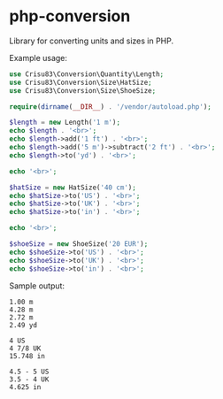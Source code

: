 php-conversion
==============

Library for converting units and sizes in PHP.

Example usage:

```php
use Crisu83\Conversion\Quantity\Length;
use Crisu83\Conversion\Size\HatSize;
use Crisu83\Conversion\Size\ShoeSize;

require(dirname(__DIR__) . '/vendor/autoload.php');

$length = new Length('1 m');
echo $length . '<br>';
echo $length->add('1 ft') . '<br>';
echo $length->add('5 m')->subtract('2 ft') . '<br>';
echo $length->to('yd') . '<br>';

echo '<br>';

$hatSize = new HatSize('40 cm');
echo $hatSize->to('US') . '<br>';
echo $hatSize->to('UK') . '<br>';
echo $hatSize->to('in') . '<br>';

echo '<br>';

$shoeSize = new ShoeSize('20 EUR');
echo $shoeSize->to('US') . '<br>';
echo $shoeSize->to('UK') . '<br>';
echo $shoeSize->to('in') . '<br>';
```

Sample output:

```
1.00 m
4.28 m
2.72 m
2.49 yd

4 US
4 7/8 UK
15.748 in

4.5 - 5 US
3.5 - 4 UK
4.625 in
```